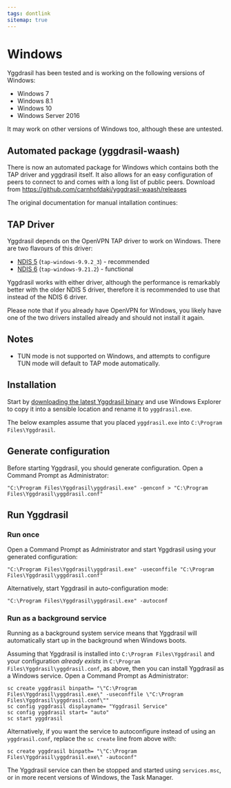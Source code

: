 ```yaml
---
tags: dontlink
sitemap: true
---
```


# Windows

Yggdrasil has been tested and is working on the following versions of Windows:

- Windows 7
- Windows 8.1
- Windows 10
- Windows Server 2016

It may work on other versions of Windows too, although these are untested.

## Automated package (yggdrasil-waash)

There is now an automated package for Windows which contains both the TAP driver and yggdrasil itself.
It also allows for an easy configuration of peers to connect to and comes with a long list of public
peers. Download from https://github.com/carnhofdaki/yggdrasil-waash/releases

The original documentation for manual intallation continues:

## TAP Driver

Yggdrasil depends on the OpenVPN TAP driver to work on Windows. There are two flavours of this driver:

- [NDIS 5](https://swupdate.openvpn.org/community/releases/tap-windows-9.9.2_3.exe) (`tap-windows-9.9.2_3`) - recommended
- [NDIS 6](https://swupdate.openvpn.org/community/releases/tap-windows-9.21.2.exe) (`tap-windows-9.21.2`) - functional

Yggdrasil works with either driver, although the performance is remarkably better with the older NDIS 5 driver, therefore it is recommended to use that instead of the NDIS 6 driver.

Please note that if you already have OpenVPN for Windows, you likely have one of the two drivers installed already and should not install it again.

## Notes

- TUN mode is not supported on Windows, and attempts to configure TUN mode will default to TAP mode automatically.

## Installation

Start by [downloading the latest Yggdrasil binary](https://circleci.com/api/v1.1/project/github/yggdrasil-network/yggdrasil-go/latest/artifacts) and use Windows Explorer to copy it into a sensible location and rename it to `yggdrasil.exe`.

The below examples assume that you placed `yggdrasil.exe` into `C:\Program Files\Yggdrasil`.

## Generate configuration

Before starting Yggdrasil, you should generate configuration. Open a Command Prompt as Administrator:
```
"C:\Program Files\Yggdrasil\yggdrasil.exe" -genconf > "C:\Program Files\Yggdrasil\yggdrasil.conf"
```

## Run Yggdrasil

### Run once

Open a Command Prompt as Administrator and start Yggdrasil using your generated configuration:
```
"C:\Program Files\Yggdrasil\yggdrasil.exe" -useconffile "C:\Program Files\Yggdrasil\yggdrasil.conf"
```
Alternatively, start Yggdrasil in auto-configuration mode:
```
"C:\Program Files\Yggdrasil\yggdrasil.exe" -autoconf
```

### Run as a background service

Running as a background system service means that Yggdrasil will automatically start up in the background when Windows boots.

Assuming that Yggdrasil is installed into `C:\Program Files\Yggdrasil` and your configuration *already exists* in `C:\Program Files\Yggdrasil\yggdrasil.conf`, as above, then you can install Yggdrasil as a Windows service. Open a Command Prompt as Administrator:
```
sc create yggdrasil binpath= "\"C:\Program Files\Yggdrasil\yggdrasil.exe\" -useconffile \"C:\Program Files\Yggdrasil\yggdrasil.conf\""
sc config yggdrasil displayname= "Yggdrasil Service"
sc config yggdrasil start= "auto"
sc start yggdrasil
```
Alternatively, if you want the service to autoconfigure instead of using an `yggdrasil.conf`, replace the `sc create` line from above with:
```
sc create yggdrasil binpath= "\"C:\Program Files\Yggdrasil\yggdrasil.exe\" -autoconf"
```

The Yggdrasil service can then be stopped and started using `services.msc`, or in more recent versions of Windows, the Task Manager.
